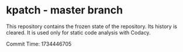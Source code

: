 # kpatch - master branch

This repository contains the frozen state of the repository.
Its history is cleared. It is used only for static code
analysis with Codacy.

Commit Time: 1734446705